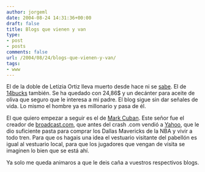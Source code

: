 ```yaml
---
author: jorgeml
date: 2004-08-24 14:31:36+00:00
draft: false
title: Blogs que vienen y van
type: 
- post
- posts
comments: false
url: /2004/08/24/blogs-que-vienen-y-van/
tags:
- www
---
```


El de la doble de Letizia Ortiz lleva muerto desde hace ni se [sabe](http://letizia-ortiz.blogspot.com). El de [14bucks](http://www.14bucks.com) también. Se ha quedado con 24,86$ y un decánter para aceite de oliva que seguro que le interesa a mi padre. El blog sigue sin dar señales de vida. Lo mismo el hombre ya es millonario y pasa de él.

El que quiero empezar a seguir es el  de [Mark Cuban](http://www.blogmaverick.com). Este señor fue el creador de [broadcast.com](http://www.broadcast.com), que antes del crash .com vendió a [Yahoo](http://www.yahoo.com), que le dio suficiente pasta para comprar los Dallas Mavericks de la NBA y vivir a todo tren. Para que os hagais una idea el vestuario visitante del pabellón es igual al vestuario local, para que los jugadores que vengan de visita se imaginen lo bien que se está ahí.

Ya solo me queda animaros a que le deis caña a vuestros respectivos blogs.
